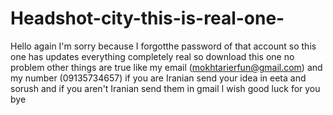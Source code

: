 # Headshot-city-this-is-real-one-
Hello again I'm sorry  because I forgotthe password of that account so this one has updates everything completely real 
so download this one
no problem other things are true
like my email  (mokhtarierfun@gmail.com)
and my number (09135734657)
if you are Iranian send your idea
in eeta and sorush and if you aren't Iranian send them in gmail
I wish good luck for you bye
